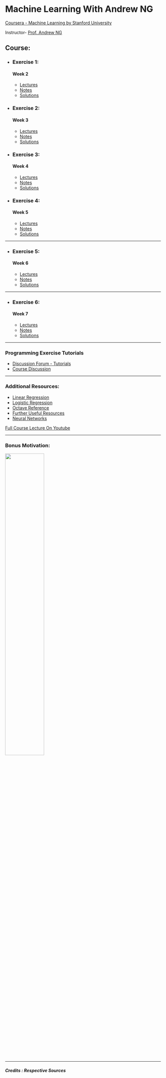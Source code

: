 #  Machine Learning With Andrew NG 

[Coursera - Machine Learning by Stanford University](https://www.coursera.org/learn/machine-learning)

Instructor- [Prof. Andrew NG](https://www.andrewng.org/)

## Course:

- ### Exercise 1:
  #### Week 2
  - [Lectures](https://github.com/greyhatguy007/MachineLearningAndrewNG/tree/main/home/ex1/Letcures)
  - [Notes](https://github.com/greyhatguy007/MachineLearningAndrewNG/blob/main/home/ex1/Letcures/notes.pdf)
  - [Solutions](https://github.com/greyhatguy007/MachineLearningAndrewNG/blob/main/home/ex1/)


- ### Exercise 2:
  #### Week 3
  - [Lectures](https://github.com/greyhatguy007/MachineLearningAndrewNG/tree/main/home/ex2/Lectures)
  - [Notes](https://github.com/greyhatguy007/MachineLearningAndrewNG/blob/main/home/ex2/Lectures/notes.pdf)
  - [Solutions](https://github.com/greyhatguy007/MachineLearningAndrewNG/tree/main/home/ex2/)

- ### Exercise 3:
  #### Week 4
  - [Lectures](https://github.com/greyhatguy007/MachineLearningAndrewNG/tree/main/home/ex3/Lectures)
  - [Notes](https://github.com/greyhatguy007/MachineLearningAndrewNG/blob/main/home/ex3/Lectures/notes.pdf)
  - [Solutions](https://github.com/greyhatguy007/MachineLearningAndrewNG/tree/main/home/ex3/)

- ### Exercise 4:
  #### Week 5
  - [Lectures](https://github.com/greyhatguy007/MachineLearningAndrewNG/tree/main/home/ex4/Lectures)
  - [Notes](https://github.com/greyhatguy007/MachineLearningAndrewNG/blob/main/home/ex4/Lectures/notes.pdf)
  - [Solutions](https://github.com/greyhatguy007/MachineLearningAndrewNG/tree/main/home/ex4/)

<hr/>

- ### Exercise 5:
  #### Week 6
  - [Lectures](https://github.com/greyhatguy007/MachineLearningAndrewNG/tree/main/home/ex5/Lectures)
  - [Notes](https://github.com/greyhatguy007/MachineLearningAndrewNG/blob/main/home/ex5/Lectures/notes.pdf)
  - [Solutions](https://github.com/greyhatguy007/MachineLearningAndrewNG/tree/main/home/ex5/)

<hr/>

- ### Exercise 6:
  #### Week 7
  - [Lectures](https://github.com/greyhatguy007/MachineLearningAndrewNG/tree/main/home/ex6/Lectures)
  - [Notes](https://github.com/greyhatguy007/MachineLearningAndrewNG/blob/main/home/ex6/Lectures/notes.pdf)
  - [Solutions](https://github.com/greyhatguy007/MachineLearningAndrewNG/tree/main/home/ex6/)

<hr/>

### Programming Exercise Tutorials
- [Discussion Forum - Tutorials](https://www.coursera.org/learn/machine-learning/discussions/all/threads/m0ZdvjSrEeWddiIAC9pDDA)
- [Course Discussion](https://www.coursera.org/learn/machine-learning/discussions/all/threads/0SxufTSrEeWPACIACw4G5w)


<hr/>

### Additional Resources:
- [Linear Regression](https://adit.io/posts/2016-02-20-Linear-Regression-in-Pictures.html)
- [Logistic Regression](https://adit.io/posts/2016-03-13-Logistic-Regression.html#non-linear-classification)
- [Octave Reference](https://octave.org/octave.pdf)
- [Further Useful Resources](https://www.coursera.org/learn/machine-learning/resources/NrY2G)
- [Neural Networks](https://github.com/greyhatguy007/MachineLearningAndrewNG/tree/main/home/extras)

[Full Course Lecture On Youtube](https://youtube.com/playlist?list=PLLssT5z_DsK-h9vYZkQkYNWcItqhlRJLN)

<hr/>

### Bonus Motivation:

<img src = "https://www.azquotes.com/picture-quotes/quote-no-one-knows-what-the-right-algorithm-is-but-it-gives-us-hope-that-if-we-can-discover-andrew-ng-125-25-69.jpg" height="50%" width=50%/>

<hr/>

##### Credits : Respective Sources
